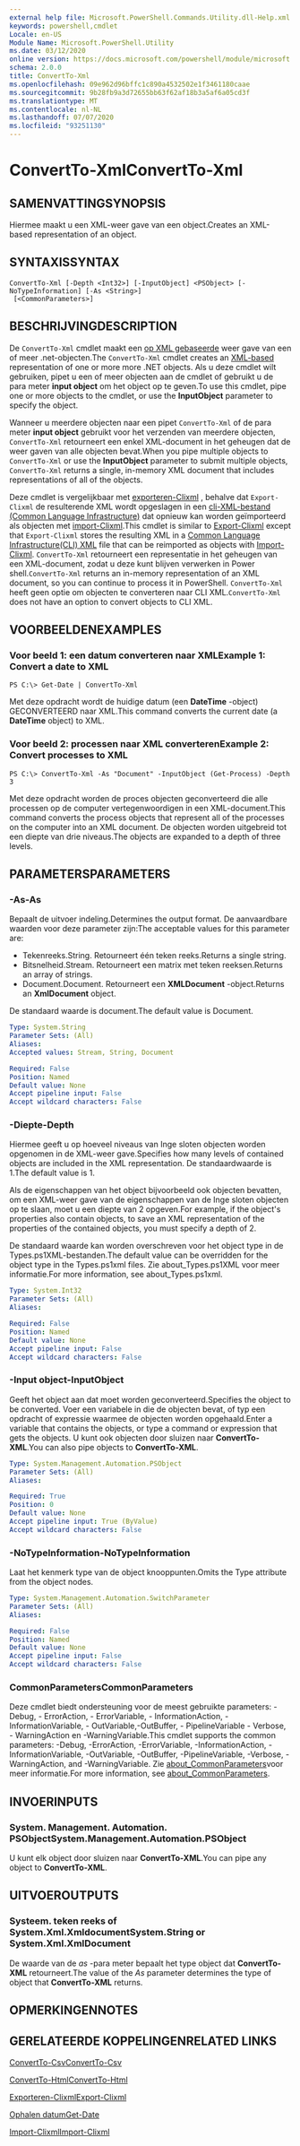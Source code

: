 ```yaml
---
external help file: Microsoft.PowerShell.Commands.Utility.dll-Help.xml
keywords: powershell,cmdlet
Locale: en-US
Module Name: Microsoft.PowerShell.Utility
ms.date: 03/12/2020
online version: https://docs.microsoft.com/powershell/module/microsoft.powershell.utility/convertto-xml?view=powershell-6&WT.mc_id=ps-gethelp
schema: 2.0.0
title: ConvertTo-Xml
ms.openlocfilehash: 09e962d96bffc1c890a4532502e1f3461180caae
ms.sourcegitcommit: 9b28fb9a3d72655bb63f62af18b3a5af6a05cd3f
ms.translationtype: MT
ms.contentlocale: nl-NL
ms.lasthandoff: 07/07/2020
ms.locfileid: "93251130"
---
```

# <span data-ttu-id="64e58-103">ConvertTo-Xml</span><span class="sxs-lookup"><span data-stu-id="64e58-103">ConvertTo-Xml</span></span>

## <span data-ttu-id="64e58-104">SAMENVATTING</span><span class="sxs-lookup"><span data-stu-id="64e58-104">SYNOPSIS</span></span>
<span data-ttu-id="64e58-105">Hiermee maakt u een XML-weer gave van een object.</span><span class="sxs-lookup"><span data-stu-id="64e58-105">Creates an XML-based representation of an object.</span></span>

## <span data-ttu-id="64e58-106">SYNTAXIS</span><span class="sxs-lookup"><span data-stu-id="64e58-106">SYNTAX</span></span>

```
ConvertTo-Xml [-Depth <Int32>] [-InputObject] <PSObject> [-NoTypeInformation] [-As <String>]
 [<CommonParameters>]
```

## <span data-ttu-id="64e58-107">BESCHRIJVING</span><span class="sxs-lookup"><span data-stu-id="64e58-107">DESCRIPTION</span></span>

<span data-ttu-id="64e58-108">De `ConvertTo-Xml` cmdlet maakt een [op XML gebaseerde](/dotnet/api/system.xml.xmldocument) weer gave van een of meer .net-objecten.</span><span class="sxs-lookup"><span data-stu-id="64e58-108">The `ConvertTo-Xml` cmdlet creates an [XML-based](/dotnet/api/system.xml.xmldocument) representation of one or more more .NET objects.</span></span> <span data-ttu-id="64e58-109">Als u deze cmdlet wilt gebruiken, pipet u een of meer objecten aan de cmdlet of gebruikt u de para meter **input object** om het object op te geven.</span><span class="sxs-lookup"><span data-stu-id="64e58-109">To use this cmdlet, pipe one or more objects to the cmdlet, or use the **InputObject** parameter to specify the object.</span></span>

<span data-ttu-id="64e58-110">Wanneer u meerdere objecten naar een pipet `ConvertTo-Xml` of de para meter **input object** gebruikt voor het verzenden van meerdere objecten, `ConvertTo-Xml` retourneert een enkel XML-document in het geheugen dat de weer gaven van alle objecten bevat.</span><span class="sxs-lookup"><span data-stu-id="64e58-110">When you pipe multiple objects to `ConvertTo-Xml` or use the **InputObject** parameter to submit multiple objects, `ConvertTo-Xml` returns a single, in-memory XML document that includes representations of all of the objects.</span></span>

<span data-ttu-id="64e58-111">Deze cmdlet is vergelijkbaar met [exporteren-Clixml](./Export-Clixml.md) , behalve dat `Export-Clixml` de resulterende XML wordt opgeslagen in een [cli-XML-bestand (Common Language Infrastructure)](https://www.ecma-international.org/publications/standards/Ecma-335.htm) dat opnieuw kan worden geïmporteerd als objecten met [import-Clixml](./Import-Clixml.md).</span><span class="sxs-lookup"><span data-stu-id="64e58-111">This cmdlet is similar to [Export-Clixml](./Export-Clixml.md) except that `Export-Clixml` stores the resulting XML in a [Common Language Infrastructure(CLI) XML](https://www.ecma-international.org/publications/standards/Ecma-335.htm) file that can be reimported as objects with [Import-Clixml](./Import-Clixml.md).</span></span> <span data-ttu-id="64e58-112">`ConvertTo-Xml` retourneert een representatie in het geheugen van een XML-document, zodat u deze kunt blijven verwerken in Power shell.</span><span class="sxs-lookup"><span data-stu-id="64e58-112">`ConvertTo-Xml` returns an in-memory representation of an XML document, so you can continue to process it in PowerShell.</span></span> <span data-ttu-id="64e58-113">`ConvertTo-Xml` heeft geen optie om objecten te converteren naar CLI XML.</span><span class="sxs-lookup"><span data-stu-id="64e58-113">`ConvertTo-Xml` does not have an option to convert objects to CLI XML.</span></span>

## <span data-ttu-id="64e58-114">VOORBEELDEN</span><span class="sxs-lookup"><span data-stu-id="64e58-114">EXAMPLES</span></span>

### <span data-ttu-id="64e58-115">Voor beeld 1: een datum converteren naar XML</span><span class="sxs-lookup"><span data-stu-id="64e58-115">Example 1: Convert a date to XML</span></span>

```
PS C:\> Get-Date | ConvertTo-Xml
```

<span data-ttu-id="64e58-116">Met deze opdracht wordt de huidige datum (een **DateTime** -object) GECONVERTEERD naar XML.</span><span class="sxs-lookup"><span data-stu-id="64e58-116">This command converts the current date (a **DateTime** object) to XML.</span></span>

### <span data-ttu-id="64e58-117">Voor beeld 2: processen naar XML converteren</span><span class="sxs-lookup"><span data-stu-id="64e58-117">Example 2: Convert processes to XML</span></span>

```
PS C:\> ConvertTo-Xml -As "Document" -InputObject (Get-Process) -Depth 3
```

<span data-ttu-id="64e58-118">Met deze opdracht worden de proces objecten geconverteerd die alle processen op de computer vertegenwoordigen in een XML-document.</span><span class="sxs-lookup"><span data-stu-id="64e58-118">This command converts the process objects that represent all of the processes on the computer into an XML document.</span></span> <span data-ttu-id="64e58-119">De objecten worden uitgebreid tot een diepte van drie niveaus.</span><span class="sxs-lookup"><span data-stu-id="64e58-119">The objects are expanded to a depth of three levels.</span></span>

## <span data-ttu-id="64e58-120">PARAMETERS</span><span class="sxs-lookup"><span data-stu-id="64e58-120">PARAMETERS</span></span>

### <span data-ttu-id="64e58-121">-As</span><span class="sxs-lookup"><span data-stu-id="64e58-121">-As</span></span>

<span data-ttu-id="64e58-122">Bepaalt de uitvoer indeling.</span><span class="sxs-lookup"><span data-stu-id="64e58-122">Determines the output format.</span></span>
<span data-ttu-id="64e58-123">De aanvaardbare waarden voor deze parameter zijn:</span><span class="sxs-lookup"><span data-stu-id="64e58-123">The acceptable values for this parameter are:</span></span>

- <span data-ttu-id="64e58-124">Tekenreeks.</span><span class="sxs-lookup"><span data-stu-id="64e58-124">String.</span></span>
<span data-ttu-id="64e58-125">Retourneert één teken reeks.</span><span class="sxs-lookup"><span data-stu-id="64e58-125">Returns a single string.</span></span>
- <span data-ttu-id="64e58-126">Bitsnelheid.</span><span class="sxs-lookup"><span data-stu-id="64e58-126">Stream.</span></span>
<span data-ttu-id="64e58-127">Retourneert een matrix met teken reeksen.</span><span class="sxs-lookup"><span data-stu-id="64e58-127">Returns an array of strings.</span></span>
- <span data-ttu-id="64e58-128">Document.</span><span class="sxs-lookup"><span data-stu-id="64e58-128">Document.</span></span>
<span data-ttu-id="64e58-129">Retourneert een **XMLDocument** -object.</span><span class="sxs-lookup"><span data-stu-id="64e58-129">Returns an **XmlDocument** object.</span></span>

<span data-ttu-id="64e58-130">De standaard waarde is document.</span><span class="sxs-lookup"><span data-stu-id="64e58-130">The default value is Document.</span></span>

```yaml
Type: System.String
Parameter Sets: (All)
Aliases:
Accepted values: Stream, String, Document

Required: False
Position: Named
Default value: None
Accept pipeline input: False
Accept wildcard characters: False
```

### <span data-ttu-id="64e58-131">-Diepte</span><span class="sxs-lookup"><span data-stu-id="64e58-131">-Depth</span></span>

<span data-ttu-id="64e58-132">Hiermee geeft u op hoeveel niveaus van Inge sloten objecten worden opgenomen in de XML-weer gave.</span><span class="sxs-lookup"><span data-stu-id="64e58-132">Specifies how many levels of contained objects are included in the XML representation.</span></span> <span data-ttu-id="64e58-133">De standaardwaarde is 1.</span><span class="sxs-lookup"><span data-stu-id="64e58-133">The default value is 1.</span></span>

<span data-ttu-id="64e58-134">Als de eigenschappen van het object bijvoorbeeld ook objecten bevatten, om een XML-weer gave van de eigenschappen van de Inge sloten objecten op te slaan, moet u een diepte van 2 opgeven.</span><span class="sxs-lookup"><span data-stu-id="64e58-134">For example, if the object's properties also contain objects, to save an XML representation of the properties of the contained objects, you must specify a depth of 2.</span></span>

<span data-ttu-id="64e58-135">De standaard waarde kan worden overschreven voor het object type in de Types.ps1XML-bestanden.</span><span class="sxs-lookup"><span data-stu-id="64e58-135">The default value can be overridden for the object type in the Types.ps1xml files.</span></span> <span data-ttu-id="64e58-136">Zie about_Types.ps1XML voor meer informatie.</span><span class="sxs-lookup"><span data-stu-id="64e58-136">For more information, see about_Types.ps1xml.</span></span>

```yaml
Type: System.Int32
Parameter Sets: (All)
Aliases:

Required: False
Position: Named
Default value: None
Accept pipeline input: False
Accept wildcard characters: False
```

### <span data-ttu-id="64e58-137">-Input object</span><span class="sxs-lookup"><span data-stu-id="64e58-137">-InputObject</span></span>

<span data-ttu-id="64e58-138">Geeft het object aan dat moet worden geconverteerd.</span><span class="sxs-lookup"><span data-stu-id="64e58-138">Specifies the object to be converted.</span></span> <span data-ttu-id="64e58-139">Voer een variabele in die de objecten bevat, of typ een opdracht of expressie waarmee de objecten worden opgehaald.</span><span class="sxs-lookup"><span data-stu-id="64e58-139">Enter a variable that contains the objects, or type a command or expression that gets the objects.</span></span> <span data-ttu-id="64e58-140">U kunt ook objecten door sluizen naar **ConvertTo-XML**.</span><span class="sxs-lookup"><span data-stu-id="64e58-140">You can also pipe objects to **ConvertTo-XML**.</span></span>

```yaml
Type: System.Management.Automation.PSObject
Parameter Sets: (All)
Aliases:

Required: True
Position: 0
Default value: None
Accept pipeline input: True (ByValue)
Accept wildcard characters: False
```

### <span data-ttu-id="64e58-141">-NoTypeInformation</span><span class="sxs-lookup"><span data-stu-id="64e58-141">-NoTypeInformation</span></span>

<span data-ttu-id="64e58-142">Laat het kenmerk type van de object knooppunten.</span><span class="sxs-lookup"><span data-stu-id="64e58-142">Omits the Type attribute from the object nodes.</span></span>

```yaml
Type: System.Management.Automation.SwitchParameter
Parameter Sets: (All)
Aliases:

Required: False
Position: Named
Default value: None
Accept pipeline input: False
Accept wildcard characters: False
```

### <span data-ttu-id="64e58-143">CommonParameters</span><span class="sxs-lookup"><span data-stu-id="64e58-143">CommonParameters</span></span>

<span data-ttu-id="64e58-144">Deze cmdlet biedt ondersteuning voor de meest gebruikte parameters: -Debug, - ErrorAction, - ErrorVariable, - InformationAction, -InformationVariable, - OutVariable,-OutBuffer, - PipelineVariable - Verbose, - WarningAction en -WarningVariable.</span><span class="sxs-lookup"><span data-stu-id="64e58-144">This cmdlet supports the common parameters: -Debug, -ErrorAction, -ErrorVariable, -InformationAction, -InformationVariable, -OutVariable, -OutBuffer, -PipelineVariable, -Verbose, -WarningAction, and -WarningVariable.</span></span> <span data-ttu-id="64e58-145">Zie [about_CommonParameters](https://go.microsoft.com/fwlink/?LinkID=113216)voor meer informatie.</span><span class="sxs-lookup"><span data-stu-id="64e58-145">For more information, see [about_CommonParameters](https://go.microsoft.com/fwlink/?LinkID=113216).</span></span>

## <span data-ttu-id="64e58-146">INVOER</span><span class="sxs-lookup"><span data-stu-id="64e58-146">INPUTS</span></span>

### <span data-ttu-id="64e58-147">System. Management. Automation. PSObject</span><span class="sxs-lookup"><span data-stu-id="64e58-147">System.Management.Automation.PSObject</span></span>

<span data-ttu-id="64e58-148">U kunt elk object door sluizen naar **ConvertTo-XML**.</span><span class="sxs-lookup"><span data-stu-id="64e58-148">You can pipe any object to **ConvertTo-XML**.</span></span>

## <span data-ttu-id="64e58-149">UITVOER</span><span class="sxs-lookup"><span data-stu-id="64e58-149">OUTPUTS</span></span>

### <span data-ttu-id="64e58-150">Systeem. teken reeks of System.Xml.Xmldocument</span><span class="sxs-lookup"><span data-stu-id="64e58-150">System.String or System.Xml.XmlDocument</span></span>

<span data-ttu-id="64e58-151">De waarde van de *as* -para meter bepaalt het type object dat **ConvertTo-XML** retourneert.</span><span class="sxs-lookup"><span data-stu-id="64e58-151">The value of the *As* parameter determines the type of object that **ConvertTo-XML** returns.</span></span>

## <span data-ttu-id="64e58-152">OPMERKINGEN</span><span class="sxs-lookup"><span data-stu-id="64e58-152">NOTES</span></span>

## <span data-ttu-id="64e58-153">GERELATEERDE KOPPELINGEN</span><span class="sxs-lookup"><span data-stu-id="64e58-153">RELATED LINKS</span></span>

[<span data-ttu-id="64e58-154">ConvertTo-Csv</span><span class="sxs-lookup"><span data-stu-id="64e58-154">ConvertTo-Csv</span></span>](ConvertTo-Csv.md)

[<span data-ttu-id="64e58-155">ConvertTo-Html</span><span class="sxs-lookup"><span data-stu-id="64e58-155">ConvertTo-Html</span></span>](ConvertTo-Html.md)

[<span data-ttu-id="64e58-156">Exporteren-Clixml</span><span class="sxs-lookup"><span data-stu-id="64e58-156">Export-Clixml</span></span>](Export-Clixml.md)

[<span data-ttu-id="64e58-157">Ophalen datum</span><span class="sxs-lookup"><span data-stu-id="64e58-157">Get-Date</span></span>](Get-Date.md)

[<span data-ttu-id="64e58-158">Import-Clixml</span><span class="sxs-lookup"><span data-stu-id="64e58-158">Import-Clixml</span></span>](Import-Clixml.md)
